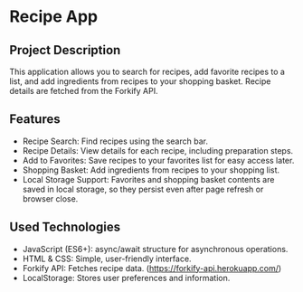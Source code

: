 # Recipe App

## Project Description

This application allows you to search for recipes, add favorite recipes to a list, and add ingredients from recipes to your shopping basket. Recipe details are fetched from the Forkify API.

## Features

- Recipe Search: Find recipes using the search bar.
- Recipe Details: View details for each recipe, including preparation steps.
- Add to Favorites: Save recipes to your favorites list for easy access later.
- Shopping Basket: Add ingredients from recipes to your shopping list.
- Local Storage Support: Favorites and shopping basket contents are saved in local storage, so they persist even after page refresh or browser close.

## Used Technologies

- JavaScript (ES6+): async/await structure for asynchronous operations.
- HTML & CSS: Simple, user-friendly interface.
- Forkify API: Fetches recipe data. (https://forkify-api.herokuapp.com/)
- LocalStorage: Stores user preferences and information.

